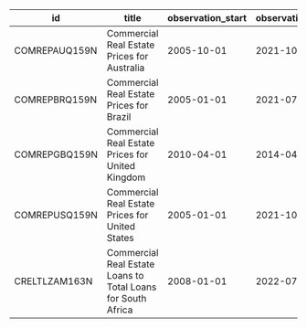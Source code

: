 | id            | title                                                        | observation_start   | observation_end   |
|---------------|--------------------------------------------------------------|---------------------|-------------------|
| COMREPAUQ159N | Commercial Real Estate Prices for Australia                  | 2005-10-01          | 2021-10-01        |
| COMREPBRQ159N | Commercial Real Estate Prices for Brazil                     | 2005-01-01          | 2021-07-01        |
| COMREPGBQ159N | Commercial Real Estate Prices for United Kingdom             | 2010-04-01          | 2014-04-01        |
| COMREPUSQ159N | Commercial Real Estate Prices for United States              | 2005-01-01          | 2021-10-01        |
| CRELTLZAM163N | Commercial Real Estate Loans to Total Loans for South Africa | 2008-01-01          | 2022-07-01        |